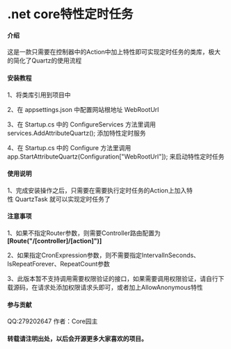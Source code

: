 # .net core特性定时任务

#### 介绍
这是一款只需要在控制器中的Action中加上特性即可实现定时任务的类库，极大的简化了Quartz的使用流程

#### 安装教程

1、将类库引用到项目中

2、在 appsettings.json 中配置网站根地址 WebRootUrl 

3、在 Startup.cs 中的 ConfigureServices 方法里调用 services.AddAttributeQuartz(); 添加特性定时服务

4、在 Startup.cs 中的 Configure 方法里调用 app.StartAttributeQuartz(Configuration["WebRootUrl"]); 来启动特性定时任务


#### 使用说明

1、完成安装操作之后，只需要在需要执行定时任务的Action上加入特性 QuartzTask 就可以实现定时任务了

#### 注意事项

1、如果不指定Router参数，则需要Controller路由配置为  **[Route("/[controller]/[action]")]** 

2、如果指定CronExpression参数，则不需要指定IntervalInSeconds、IsRepeatForever、RepeatCount参数

3、此版本暂不支持调用需要权限验证的接口，如果需要调用权限验证，请自行下载源码，在请求处添加权限请求头即可，或者加上AllowAnonymous特性

#### 参与贡献

QQ:279202647
作者：Core园主

#### 转载请注明出处，以后会开源更多大家喜欢的项目。

